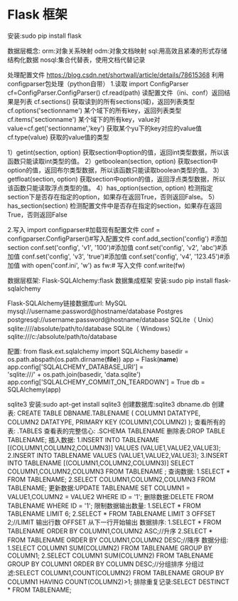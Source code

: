# Flask 框架
安装:sudo pip install flask

数据层概念:
orm:对象关系映射
odm:对象文档映射
sql:用高效且紧凑的形式存储结构化数据
nosql:集合代替表，使用文档代替记录

处理配置文件
https://blog.csdn.net/shortwall/article/details/78615368
利用configparser包处理（python自带）
1.读取
import ConfigParser
cf=ConfigParser.ConfigParser()
cf.read(path) 读配置文件（ini、conf）返回结果是列表
cf.sections() 获取读到的所有sections(域)，返回列表类型
cf.options('sectionname') 某个域下的所有key，返回列表类型
cf.items('sectionname') 某个域下的所有key，value对
value=cf.get('sectionname','key') 获取某个yu下的key对应的value值
cf.type(value) 获取的value值的类型

1）getint(section, option)
获取section中option的值，返回int类型数据，所以该函数只能读取int类型的值。
2）getboolean(section, option)
获取section中option的值，返回布尔类型数据，所以该函数只能读取boolean类型的值。
3）getfloat(section, option)
获取section中option的值，返回浮点类型数据，所以该函数只能读取浮点类型的值。
4）has_option(section, option)
检测指定section下是否存在指定的option，如果存在返回True，否则返回False。
5）has_section(section)
检测配置文件中是否存在指定的section，如果存在返回True，否则返回False

2.写入
import configparser#加载现有配置文件
conf = configparser.ConfigParser()#写入配置文件
conf.add_section('config') #添加section
conf.set('config', 'v1', '100')#添加值
conf.set('config', 'v2', 'abc')#添加值
conf.set('config', 'v3', 'true')#添加值
conf.set('config', 'v4', '123.45')#添加值
with open('conf.ini', 'w') as fw:# 写入文件
    conf.write(fw)


数据层框架:
Flask-SQLAlchemy:flask 数据集成框架
安装:sudo pip install flask-sqlalchemy

Flask-SQLAlchemy链接数据库url:
MySQL mysql://username:password@hostname/database
Postgres postgresql://username:password@hostname/database
SQLite（ Unix） sqlite:////absolute/path/to/database
SQLite（ Windows） sqlite:///c:/absolute/path/to/database

配置:
from flask.ext.sqlalchemy import SQLAlchemy
basedir = os.path.abspath(os.path.dirname(__file__))
app = Flask(__name__)
app.config['SQLALCHEMY_DATABASE_URI'] =\
'sqlite:///' + os.path.join(basedir, 'data.sqlite')
app.config['SQLALCHEMY_COMMIT_ON_TEARDOWN'] = True
db = SQLAlchemy(app)

sqlite3
安装:sudo apt-get install sqlite3
创建数据库:sqlite3 dbname.db
创建表:
CREATE TABLE DBNAME.TABLENAME (
    COLUMN1 DATATYPE,
    COLUMN2 DATATYPE,
    PRIMARY KEY (COLUMN1,COLUMN2)
);
查看所有的表:   .TABLES
查看表的完整信心:   .SCHEMA TABLENAME
删除表:DROP TABLE TABLENAME;
插入数据:
1.INSERT INTO TABLENAME [(COLUMN1,COLUMN2,COLUMN3)] VALUES (VALUE1,VALUE2,VALUE3);
2.INSERT INTO TABLENAME VALUES (VALUE1,VALUE2,VALUE3);
3.INSERT INTO TABLENAME [(COLUMN1,COLUMN2,COLUMN3)] SELECT COLUMN1,COLUMN2,COLUMN3 FROM TABLENAME ;
查询数据:
1.SELECT * FROM TABLENAME;
2.SELECT COLUMN1,COLUMN2,COLUMN3 FROM TABLENAME;
更新数据:UPDATE TABLENAME SET COLUMN1 = VALUE1,COLUMN2 = VALUE2 WHERE ID = '1';
删除数据:DELETE FROM TABLENAME WHERE ID = '1';
限制数据输出数量:
1.SELECT * FROM TABLENAME LIMIT 6;
2.SELECT * FROM TABLENAME LIMIT 3 OFFSET 2;//LIMIT 输出行数 OFFSET 从下一行开始输出
数据排序:
1.SELECT * FROM TABLENAME ORDER BY COLUMN1,COLUMN2 ASC;//升序
2.SELECT * FROM TABLENAME ORDER BY COLUMN1,COLUMN2 DESC;//降序
数据分组:
1.SELECT COLUMN1 SUM(COLUMN2) FROM TABLENAME GROUP BY COLUMN1;
2.SELECT COLUMN1 SUM(COLUMN2) FROM TABLENAME GROUP BY COLUMN1 ORDER BY COLUMN DESC;//分组排序
分组过滤:SELECT COLUMN1,COUNT(COLUMN2) FROM TABLENAME GROUP BY COLUMN1 HAVING COUNT(COLUMN2)>1;
排除重复记录:SELECT DESTINCT * FROM TABLENAME;
